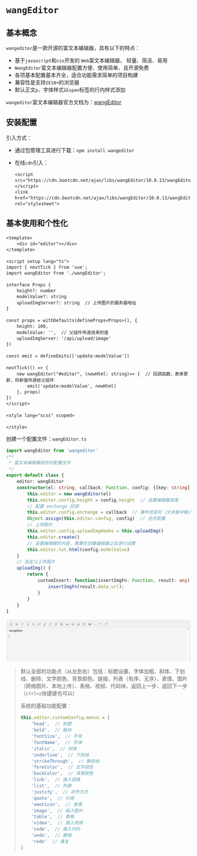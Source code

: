# `wangEditor`

## 基本概念

`wangeditor`是一款开源的富文本编辑器，具有以下的特点：

- 基于`javascript`和`css`开发的 `Web`富文本编辑器， 轻量、简洁、易用
- `WangEditor`富文本编辑器配置方便、使用简单、且开源免费
- 各项基本配置基本齐全，适合功能需求简单的项目构建
- 兼容性是支持`IE10+`的浏览器
- 默认正文`p`、字体样式以`span`标签的行内样式添加

`wangeditor`富文本编辑器官方文档为：[wangEditor](https://www.wangeditor.com/)



## 安装配置

引入方式：

- 通过包管理工具进行下载：`npm install wangeditor`

- 在线`cdn`引入：

  ```htlm
  <script src="https://cdn.bootcdn.net/ajax/libs/wangEditor/10.0.13/wangEditor.min.js"></script>
  <link href="https://cdn.bootcdn.net/ajax/libs/wangEditor/10.0.13/wangEditor.min.css" rel="stylesheet">
  ```



## 基本使用和个性化

```vue
<template>
    <div id="editor"></div>
</template>

<script setup lang="ts">
import { nextTick } from 'vue';
import wangEditor from './wangEditor';

interface Props {
    height?: number
    modelValue?: string
    uploadImgServer?: string  // 上传图片的服务器地址
}

const props = withDefaults(defineProps<Props>(), {
    height: 100,
    modelValue: '',  // 父组件传递进来的值
    uploadImgServer: '/api/upload/image'
})

const emit = defineEmits(['update:modelValue'])

nextTick(() => {
    new wangEditor("#editor", (newHtml: string)=> {  // 回调函数，表单更新，将新值传递给父组件
        emit('update:modelValue', newHtml)
    }, props)
})
</script>

<style lang="scss" scoped>

</style>
```

创建一个配置文件：`wangEditor.ts`

```ts
import wangEditor from 'wangeditor'
/**
 * 富文本编辑器组件的配置文件
 */
export default class {
    editor: wangEditor
    constructor(el: string, callback: Function, config: {[key: string]: any}) {
        this.editor = new wangEditor(el)
        this.editor.config.height = config.height  // 设置编辑器高度
        // 配置 onchange 回调
        this.editor.config.onchange = callback  // 事件改变时（文本框中输入内容时），触发回调函数，执行回调函数的内容
        Object.assign(this.editor.config, config)  // 合并配置
        // 上传图片
        this.editor.config.uploadImgHooks = this.uploadImg()
        this.editor.create()
        // 设置编辑器的内容，需要在创建编辑器之后进行设置
        this.editor.txt.html(config.modelValue)
    }
    // 自定义上传图片
    uploadImg() {
        return {
            customInsert: function(insertImgFn: Function, result: any) {
                insertImgFn(result.data.url);
            }
        }
    }
}
```

![image-20250508102102677](..\images\image-20250508102102677.png)

> 默认全部的功能点（从左到右）包括：标题设置、字体加粗、斜体、下划线、删除、文字颜色、背景颜色、链接、列表（有序、无序）、表情、图片（网络图片、本地上传）、表格、视频、代码块、返回上一步、返回下一步（`ctrl+z`快捷键也可以）
>
> 系统的基础功能配置：
>
> ```ts
> this.editor.customConfig.menus = [
>     'head',  // 标题
>     'bold',  // 粗体
>     'fontSize',  // 字号
>     'fontName',  // 字体
>     'italic',  // 斜体
>     'underline',  // 下划线
>     'strikeThrough',  // 删除线
>     'foreColor',  // 文字颜色
>     'backColor',  // 背景颜色
>     'link',  // 插入链接
>     'list',  // 列表
>     'justify',  // 对齐方式
>     'quote',  // 引用
>     'emoticon',  // 表情
>     'image',  // 插入图片
>     'table',  // 表格
>     'video',  // 插入视频
>     'code',  // 插入代码
>     'undo',  // 撤销
>     'redo'  // 重复
> ]
> ```

